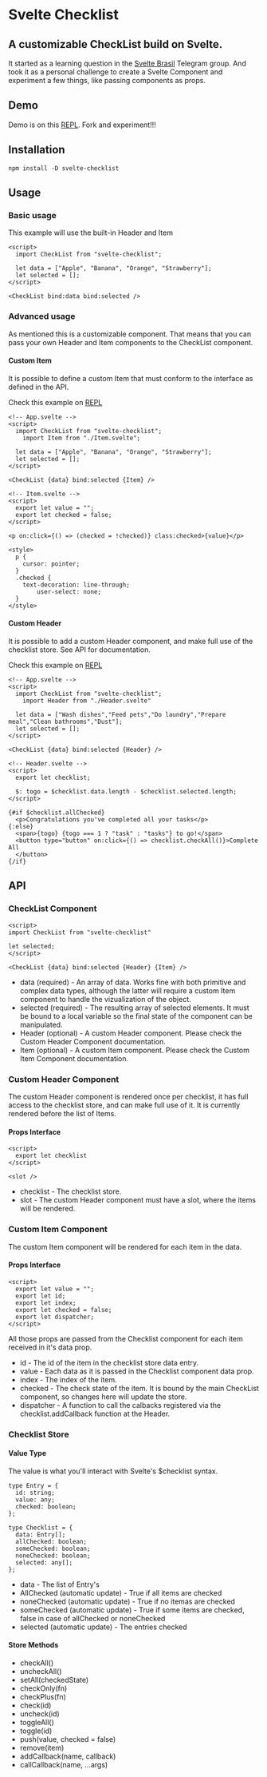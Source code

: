 # Svelte Checklist

## A customizable CheckList build on Svelte.

It started as a learning question in the [Svelte Brasil](https://sveltebrasil.dev/) Telegram group. And took it as a personal challenge to create a Svelte Component and experiment a few things, like passing components as props.

## Demo

Demo is on this [REPL](https://svelte.dev/repl/a39f9752ff2541f59761051faf834c6e). Fork and experiment!!!

## Installation

```{bash}
npm install -D svelte-checklist
```

## Usage

### Basic usage

This example will use the built-in Header and Item

```{html}
<script>
  import CheckList from "svelte-checklist";

  let data = ["Apple", "Banana", "Orange", "Strawberry"];
  let selected = [];
</script>

<CheckList bind:data bind:selected />
```

### Advanced usage

As mentioned this is a customizable component. That means that you can pass your own Header and Item components to the CheckList component.

#### Custom Item

It is possible to define a custom Item that must conform to the interface as defined in the API.

Check this example on [REPL](https://svelte.dev/repl/1f0878155cb84808ab43a94de2127987)

```
<!-- App.svelte -->
<script>
  import CheckList from "svelte-checklist";
	import Item from "./Item.svelte";

  let data = ["Apple", "Banana", "Orange", "Strawberry"];
  let selected = [];
</script>

<CheckList {data} bind:selected {Item} />

<!-- Item.svelte -->
<script>
  export let value = "";
  export let checked = false;
</script>

<p on:click={() => (checked = !checked)} class:checked>{value}</p>

<style>
  p {
    cursor: pointer;
  }
  .checked {
    text-decoration: line-through;
		user-select: none;
  }
</style>
```

#### Custom Header

It is possible to add a custom Header component, and make full use of the checklist store. See API for documentation.

Check this example on [REPL](https://svelte.dev/repl/0deec06959224a08b418efd2f7778478)

```
<!-- App.svelte -->
<script>
  import CheckList from "svelte-checklist";
	import Header from "./Header.svelte"

  let data = ["Wash dishes","Feed pets","Do laundry","Prepare meal","Clean bathrooms","Dust"];
  let selected = [];
</script>

<CheckList {data} bind:selected {Header} />

<!-- Header.svelte -->
<script>
  export let checklist;

  $: togo = $checklist.data.length - $checklist.selected.length;
</script>

{#if $checklist.allChecked}
  <p>Congratulations you've completed all your tasks</p>
{:else}
  <span>{togo} {togo === 1 ? "task" : "tasks"} to go!</span>
  <button type="button" on:click={() => checklist.checkAll()}>Complete All
  </button>
{/if}

```

## API

### CheckList Component

```
<script>
import CheckList from "svelte-checklist"

let selected;
</script>

<CheckList {data} bind:selected {Header} {Item} />
```

- data (required) - An array of data. Works fine with both primitive and complex data types, although the latter will require a custom Item component to handle the vizualization of the object.
- selected (required) - The resulting array of selected elements. It must be bound to a local variable so the final state of the component can be manipulated.
- Header (optional) - A custom Header component. Please check the Custom Header Component documentation.
- Item (optional) - A custom Item component. Please check the Custom Item Component documentation.

### Custom Header Component

The custom Header component is rendered once per checklist, it has full access to the checklist store, and can make full use of it. It is currently rendered before the list of Items.

#### Props Interface

```
<script>
  export let checklist
</script>

<slot />
```

- checklist - The checklist store.
- slot - The custom Header component must have a slot, where the items will be rendered.

### Custom Item Component

The custom Item component will be rendered for each item in the data.

#### Props Interface

```
<script>
  export let value = "";
  export let id;
  export let index;
  export let checked = false;
  export let dispatcher;
</script>
```

All those props are passed from the Checklist component for each item received in it's data prop.

- id - The id of the item in the checklist store data entry.
- value - Each data as it is passed in the Checklist component data prop.
- index - The index of the item.
- checked - The check state of the item. It is bound by the main CheckList component, so changes here will update the store.
- dispatcher - A function to call the calbacks registered via the checklist.addCallback function at the Header.

### Checklist Store

#### Value Type

The value is what you'll interact with Svelte's $checklist syntax.

```
type Entry = {
  id: string;
  value: any;
  checked: boolean;
};

type Checklist = {
  data: Entry[];
  allChecked: boolean;
  someChecked: boolean;
  noneChecked: boolean;
  selected: any[];
};
```

- data - The list of Entry's
- AllChecked (automatic update) - True if all items are checked
- noneChecked (automatic update) - True if no itemas are checked
- someChecked (automatic update) - True if some items are checked, false in case of allChecked or noneChecked
- selected (automatic update) - The entries checked

#### Store Methods

- checkAll()
- uncheckAll()
- setAll(checkedState)
- checkOnly(fn)
- checkPlus(fn)
- check(id)
- uncheck(id)
- toggleAll()
- toggle(id)
- push(value, checked = false)
- remove(item)
- addCallback(name, callback)
- callCallback(name, ...args)
